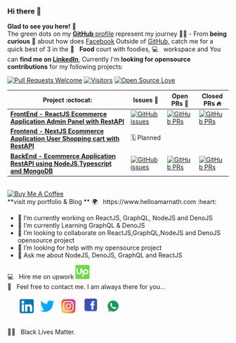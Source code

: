 ### Hi there 👋
**Glad to see you here!** 🤩
<br />
The green dots on my [**GitHub** profile](https://github.com/helloamarnath?tab=repositories) represent my journey :running_man: - From **being curious** :thinking: about how does [Facebook](https://www.facebook.com/helloamarnath/) Outside of [GitHub](https://github.com/helloamarnath/), catch me for a quick best of 3 in the  🍔 &nbsp; **Food** court with foodies, 💻 &nbsp;  workspace and You can **find me on [LinkedIn](https://www.linkedin.com/in/helloamarnath/)**, Currently I'm **looking for opensource contributions** for my following projects:

[![Pull Requests Welcome](https://img.shields.io/badge/PRs-welcome-brightgreen.svg?style=flat&logo=github)](https://github.com/helloamarnath) [![Visitors](https://visitor-badge.glitch.me/badge?page_id=helloamarnath.visitor-badge)](https://github.com/helloamarnath)  [![Open Source Love](https://badges.frapsoft.com/os/v2/open-source.svg?v=103)](https://github.com/helloamarnath)

|      Project :octocat:   |     Issues :bug:   | Open PRs :bell:  | Closed PRs :fire:  |
|-------------|-------------------|---|---|
| [**FrontEnd - ReactJS Ecommerce Application Admin Panel with RestAPI**](https://github.com/denocart/ecommerce-reactjs-rest-api) | [![GitHub issues](https://img.shields.io/github/issues/denocart/ecommerce-reactjs-rest-api?color=green&logo=github&style=flat)](https://github.com/denocart/ecommerce-reactjs-rest-api/issues) | [![GitHub PRs](https://img.shields.io/github/issues-pr/denocart/ecommerce-reactjs-rest-api?style=flat&logo=github)](https://github.com/denocart/ecommerce-reactjs-rest-api/pulls)  | [![GitHub PRs](https://img.shields.io/github/issues-pr-closed/denocart/ecommerce-reactjs-rest-api?style=flat&color=critical&logo=github)](https://github.com/denocart/ecommerce-reactjs-rest-api/pulls?q=is%3Apr+is%3Aclosed)  |
| [**Frontend - NextJS Ecommerce Application User Shopping cart with RestAPI**](https://www.helloamarnath.com) |🗓️  Planned  |  |  |
 [**BackEnd - Ecommerce Application RestAPI using NodeJS,Typescript and MongoDB**](https://github.com/denocart/ecommerce-nodejs-rest-api) | [![GitHub issues](https://img.shields.io/github/issues/denocart/ecommerce-nodejs-rest-api?color=green&logo=github&style=flat)](https://github.com/denocart/ecommerce-nodejs-rest-api/issues) | [![GitHub PRs](https://img.shields.io/github/issues-pr/denocart/ecommerce-nodejs-rest-api?style=flat&logo=github)](https://github.com/denocart/ecommerce-nodejs-rest-api/pulls)  | [![GitHub PRs](https://img.shields.io/github/issues-pr-closed/denocart/ecommerce-nodejs-rest-api?style=flat&color=critical&logo=github)](https://github.com/denocart/ecommerce-nodejs-rest-api/pulls?q=is%3Apr+is%3Aclosed)
<br />
<a href="https://www.buymeacoffee.com/amarnath" target="_blank"><img src="https://www.buymeacoffee.com/assets/img/custom_images/orange_img.png" alt="Buy Me A Coffee" style="height: auto !important;width: auto !important;" ></a>
<br />
  **visit my portfolio & Blog ** 🌍 &nbsp; https://www.helloamarnath.com  :heart: &nbsp;

- 🔭 I’m currently working on ReactJS, GraphQL, NodeJS and DenoJS
- 🌱 I’m currently Learning GraphQL & DenoJS
- 👯 I’m looking to collaborate on ReactJS,GraphQL,NodeJS and DenoJS opensource project
- 🤔 I’m looking for help with my opensource project
- 💬 Ask me about NodeJS, DenoJS, GraphQL and ReactJS

<!-- * 🤝 &nbsp; Contribute to Open Source Projects -->
💻 &nbsp; Hire me on upwork [![Upwork](https://raw.githubusercontent.com/helloamarnath/helloamarnath/master/upwork.png)](https://www.upwork.com/o/profiles/users/~0151f08e97cf39660b/)
<br />
📩 &nbsp; Feel free to contact me. I am always there for you...

&nbsp; &nbsp; &nbsp; &nbsp;[![LinkedIn](https://raw.githubusercontent.com/helloamarnath/helloamarnath/master/linkedin-icon.png)](https://www.linkedin.com/in/helloamarnath/) &nbsp;&nbsp; [![Twitter](https://raw.githubusercontent.com/helloamarnath/helloamarnath/master/twitter-icon.png)](https://twitter.com/helloamarnath/) &nbsp;&nbsp; [![Instagram](https://raw.githubusercontent.com/helloamarnath/helloamarnath/master/instagram-icon.png)](https://www.instagram.com/helloamarnath/) &nbsp;&nbsp; [![Facebook](https://raw.githubusercontent.com/helloamarnath/helloamarnath/master/facebook-icon.png)](https://facebook.com/helloamarnath/)
&nbsp;&nbsp; [![Facebook](https://raw.githubusercontent.com/helloamarnath/helloamarnath/master/whatsapp.png)](https://facebook.com/helloamarnath/)

<br/>
✊🏿 &nbsp; Black Lives Matter.
